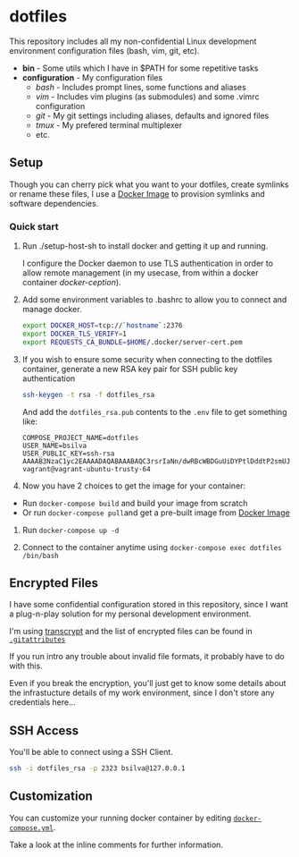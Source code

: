 # dotfiles

This repository includes all my non-confidential Linux development environment configuration files (bash, vim, git, etc).

 - **bin** - Some utils which I have in $PATH for some repetitive tasks
 - **configuration** - My configuration files
	 - _bash_ - Includes prompt lines, some functions and aliases
	- _vim_ - Includes vim plugins (as submodules) and some .vimrc configuration
	- _git_ - My git settings including aliases, defaults and ignored files
	- _tmux_ - My prefered terminal multiplexer
	- etc.

## Setup

Though you can cherry pick what you want to your dotfiles, create symlinks or rename these files, I use a [Docker Image](hub.docker.com/r/brunombsilva/dotfiles/) to provision symlinks and software dependencies.

### Quick start

1. Run ./setup-host-sh to install docker  and getting it up and running.

	I configure the Docker daemon to use TLS authentication in order to allow remote management (in my usecase, from within a docker container *docker-ception*).

1. Add some environment variables to .bashrc to allow you to connect and manage docker.

	```bash
	export DOCKER_HOST=tcp://`hostname`:2376
	export DOCKER_TLS_VERIFY=1
	export REQUESTS_CA_BUNDLE=$HOME/.docker/server-cert.pem
	```

1. If you wish to ensure some security when connecting to the dotfiles container, generate a new RSA key pair for SSH public key authentication

	```bash
	ssh-keygen -t rsa -f dotfiles_rsa
	```

	And add the `dotfiles_rsa.pub` contents to the `.env` file to get something like:
	
	```env
	COMPOSE_PROJECT_NAME=dotfiles
	USER_NAME=bsilva
	USER_PUBLIC_KEY=ssh-rsa AAAAB3NzaC1yc2EAAAADAQABAAABAQC3rsrIaNn/dwRBcWBDGuUiDYPtlDddtP2smUJFqmN0PdRzKed3Qbp8WctGC0E9Z5gpZWIfg7W41GTLwOGiXTLgigMMNTuLMbExjHvhq7AE4Cr321kbT6ZA+GwvZz5mOoHEfVvCJrBcvJNnhJsrfS2xdxFhC1buAbsCtNSvQqcdg+WzjsLqETASPcqu205UJ4qfCEUhVn9zOeXxbnIymXfffO2hUeEKXueHwDpb43sytTsEnIzJgd4AFZ7j5um4nPLxPIc4N3pBbnLtQQv/boKI77KoaGzCaKFCYBSUqkXmOwlN/9KyZe0m3wTWONUyKgV5E93STa14EianyDRANzQ7 vagrant@vagrant-ubuntu-trusty-64
	```

1. Now you have 2 choices to get the image for your container: 
 - Run `docker-compose build` and build your image from scratch
 - Or run `docker-compose pull`and get a pre-built image from [Docker Image](hub.docker.com/r/brunombsilva/dotfiles/)

1. Run `docker-compose up -d`

1. Connect to the container anytime using `docker-compose exec dotfiles /bin/bash`

## Encrypted Files

I have some confidential configuration stored in this repository, since I want a plug-n-play solution for my personal development environment.

I'm using [transcrypt](https://github.com/elasticdog/transcrypt) and the list of encrypted files can be found in [`.gitattributes`](.gitattributes)

If you run intro any trouble about invalid file formats, it probably have to do with this.

Even if you break the encryption, you'll just get to know some details about the infrastucture details of my work environment, since I don't store any credentials here...

## SSH Access

You'll be able to connect using a SSH Client. 

```bash
ssh -i dotfiles_rsa -p 2323 bsilva@127.0.0.1
```

## Customization

You can customize your running docker container by editing [`docker-compose.yml`](docker-compose.yml).

Take a look at the inline comments for further information.

